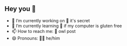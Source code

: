 ## Hey you 👀

- 🔭 I’m currently working on 🤫 it's secret
- 🌱 I’m currently learning 🍪 if my computer is gluten free
- 📫 How to reach me: 🦉 owl post
- 😄 Pronouns: 🏳️‍🌈 he/him

<!--
**martinsutch/martinsutch** is a ✨ _special_ ✨ repository because its `README.md` (this file) appears on your GitHub profile.

Here are some ideas to get you started:

- 🔭 I’m currently working on ...
- 🌱 I’m currently learning ...
- 👯 I’m looking to collaborate on ...
- 🤔 I’m looking for help with ...
- 💬 Ask me about ...
- 📫 How to reach me: ...
- 😄 Pronouns: ...
- ⚡ Fun fact: ...
-->
